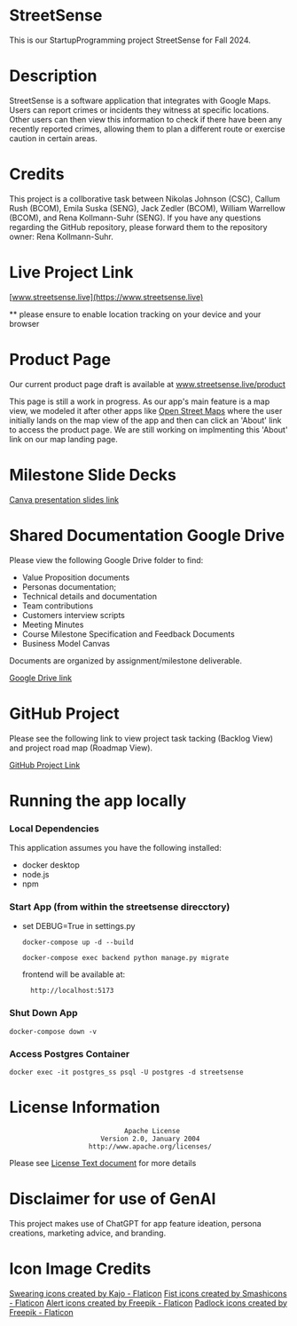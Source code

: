 # StreetSense
This is our StartupProgramming project StreetSense for Fall 2024.

# Description
StreetSense is a software application that integrates with Google Maps. Users can report crimes or incidents they witness at specific locations. Other users can then view this information to check if there have been any recently reported crimes, allowing them to plan a different route or exercise caution in certain areas. 

# Credits
This project is a collborative task between Nikolas Johnson (CSC), Callum Rush (BCOM), Emila Suska (SENG), Jack Zedler (BCOM), William Warrellow (BCOM), and Rena Kollmann-Suhr (SENG). If you have any questions regarding the GitHub repository, please forward them to the repository owner: Rena Kollmann-Suhr.

# Live Project Link
[www.streetsense.live](https://www.streetsense.live)

** please ensure to enable location tracking on your device and your browser

# Product Page

Our current product page draft is available at www.streetsense.live/product

This page is still a work in progress.
As our app's main feature is a map view, we modeled it after other apps like [Open Street Maps](https://www.openstreetmap.org/about) where the user initially lands on the map view of the app and then can click an 'About' link to access the product page. We are still working on implmenting this 'About' link on our map landing page.

# Milestone Slide Decks
[Canva presentation slides link](https://www.canva.com/design/DAGVAQP41qc/utRE8anDTQa0y_yQQfE_Sg/edit?utm_content=DAGVAQP41qc&utm_campaign=designshare&utm_medium=link2&utm_source=sharebutton)

# Shared Documentation Google Drive
Please view the following Google Drive folder to find:
- Value Proposition documents
- Personas documentation;
- Technical details and documentation 
- Team contributions 
- Customers interview scripts
- Meeting Minutes
- Course Milestone Specification and Feedback Documents
- Business Model Canvas

Documents are organized by assignment/milestone deliverable.

[Google Drive link](https://drive.google.com/drive/folders/1W2iV3MWGx_8mnkRk0J0EOlWDbFJizGsx?usp=sharing_)

# GitHub Project
Please see the following link to view project task tacking (Backlog View) and project road map (Roadmap View).

[GitHub Project Link](https://github.com/users/renakollmannsuhr/projects/1/views/1)

# Running the app locally
### Local Dependencies
This application assumes you have the following installed:
- docker desktop
- node.js
- npm

### Start App (from within the streetsense direcctory)

- set DEBUG=True in settings.py

    `docker-compose up -d --build`

    `docker-compose exec backend python manage.py migrate`

    frontend will be available at: 

        http://localhost:5173 

### Shut Down App

    docker-compose down -v

### Access Postgres Container

    docker exec -it postgres_ss psql -U postgres -d streetsense

# License Information

                                 Apache License
                           Version 2.0, January 2004
                        http://www.apache.org/licenses/
    
Please see [License Text document](LICENSE) for more details

# Disclaimer for use of GenAI

This project makes use of ChatGPT for app feature ideation, persona creations, marketing advice, and branding.

# Icon Image Credits
<a href="https://www.flaticon.com/free-icons/swearing" title="swearing icons">Swearing icons created by Kajo - Flaticon</a>
<a href="" title="fist icons">Fist icons created by Smashicons - Flaticon</a>
<a href="" title="alert icons">Alert icons created by Freepik - Flaticon</a>
<a href="" title="padlock icons">Padlock icons created by Freepik - Flaticon</a>
